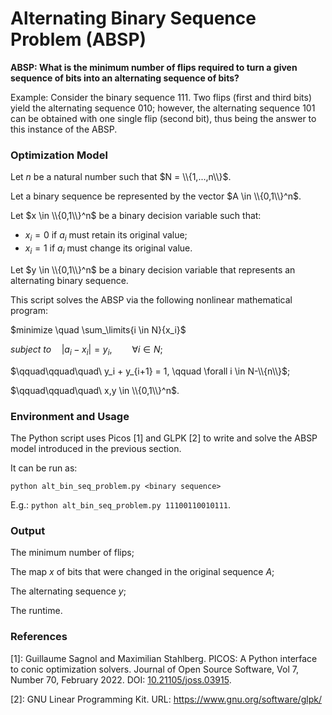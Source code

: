 # Alternating Binary Sequence Problem (ABSP)

__ABSP: What is the minimum number of flips required to turn a given sequence of bits into an alternating sequence of bits?__

Example: Consider the binary sequence 111. Two flips (first and third bits) yield the alternating sequence 010; however, the alternating sequence 101 can be obtained with one single flip (second bit), thus being the answer to this instance of the ABSP.


### Optimization Model

Let $n$ be a natural number such that $N = \\{1,...,n\\}$.

Let a binary sequence be represented by the vector $A \in \\{0,1\\}^n$.

Let $x \in \\{0,1\\}^n$ be a binary decision variable such that:
 - $x_i = 0$ if $a_i$ must retain its original value;
 - $x_i = 1$ if $a_i$ must change its original value.

Let $y \in \\{0,1\\}^n$ be a binary decision variable that represents an alternating binary sequence.

This script solves the ABSP via the following nonlinear mathematical program:

$minimize \quad \sum_\limits{i \in N}{x_i}$

$subject\ to \quad |a_i - x_i| = y_i, \qquad \forall i \in N;$

$\qquad\qquad\quad\ y_i + y_{i+1} = 1,	\qquad \forall i \in N-\\{n\\}$;

$\qquad\qquad\quad\ x,y \in \\{0,1\\}^n$.


### Environment and Usage

The Python script uses Picos [1] and GLPK [2] to write and solve the ABSP model introduced in the previous section.

It can be run as:

`python alt_bin_seq_problem.py <binary sequence>`

E.g.: `python alt_bin_seq_problem.py 11100110010111`.


### Output

The minimum number of flips;
	
The map $x$ of bits that were changed in the original sequence $A$;
	
The alternating sequence $y$;

The runtime.


### References

[1]: Guillaume Sagnol and Maximilian Stahlberg. PICOS: A Python interface to conic optimization solvers. Journal of Open Source Software, Vol 7, Number 70, February 2022. DOI: [10.21105/joss.03915](https://doi.org/10.21105/joss.03915).

[2]: GNU Linear Programming Kit. URL: https://www.gnu.org/software/glpk/

